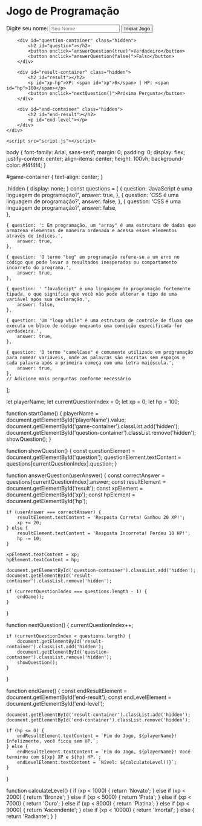 <!DOCTYPE html>
<html lang="en">
<head>
    <meta charset="UTF-8">
    <meta name="viewport" content="width=device-width, initial-scale=1.0">
    <link rel="stylesheet" href="styles.css">
    <title>Jogo de Programação Perguntas e respostas </title>
</head>
<body>
    <div id="game-container">
        <h1>Jogo de Programação</h1>
        <label for="playerName">Digite seu nome:</label>
        <input type="text" id="playerName" placeholder="Seu Nome">
        <button onclick="startGame()">Iniciar Jogo</button>

        <div id="question-container" class="hidden">
            <h2 id="question"></h2>
            <button onclick="answerQuestion(true)">Verdadeiro</button>
            <button onclick="answerQuestion(false)">Falso</button>
        </div>

        <div id="result-container" class="hidden">
            <h2 id="result"></h2>
            <p id="xp-hp">XP: <span id="xp">0</span> | HP: <span id="hp">100</span></p>
            <button onclick="nextQuestion()">Próxima Pergunta</button>
        </div>

        <div id="end-container" class="hidden">
            <h2 id="end-result"></h2>
            <p id="end-level"></p>
        </div>
    </div>

    <script src="script.js"></script>
</body>
</html>
body {
    font-family: Arial, sans-serif;
    margin: 0;
    padding: 0;
    display: flex;
    justify-content: center;
    align-items: center;
    height: 100vh;
    background-color: #f4f4f4;
}

#game-container {
    text-align: center;
}

.hidden {
    display: none;
}
const questions = [
    {
        question: 'JavaScript é uma linguagem de programação?',
        answer: true,
    },
    {
        question: 'CSS é uma linguagem de programação?',
        answer: false,
    },
    {   question: 'CSS é uma linguagem de programação?',
        answer: false,   
    },
    
    { question: ': Em programação, um "array" é uma estrutura de dados que armazena elementos de maneira ordenada e acessa esses elementos através de índices.',
        answer: true, 
    },

    { question: 'O termo "bug" em programação refere-se a um erro no código que pode levar a resultados inesperados ou comportamento incorreto do programa.',
        answer: true,
    }, 

    { question: ' "JavaScript" é uma linguagem de programação fortemente tipada, o que significa que você não pode alterar o tipo de uma variável após sua declaração.',
        answer: false,
    }, 

    { question: 'Um "loop while" é uma estrutura de controle de fluxo que executa um bloco de código enquanto uma condição especificada for verdadeira.',
        answer: true,
    },

    { question: 'O termo "camelCase" é comumente utilizado em programação para nomear variáveis, onde as palavras são escritas sem espaços e cada palavra após a primeira começa com uma letra maiúscula.',
        answer: true,
    },
    // Adicione mais perguntas conforme necessário
];

let playerName;
let currentQuestionIndex = 0;
let xp = 0;
let hp = 100;

function startGame() {
    playerName = document.getElementById('playerName').value;
    document.getElementById('game-container').classList.add('hidden');
    document.getElementById('question-container').classList.remove('hidden');
    showQuestion();
}

function showQuestion() {
    const questionElement = document.getElementById('question');
    questionElement.textContent = questions[currentQuestionIndex].question;
}

function answerQuestion(userAnswer) {
    const correctAnswer = questions[currentQuestionIndex].answer;
    const resultElement = document.getElementById('result');
    const xpElement = document.getElementById('xp');
    const hpElement = document.getElementById('hp');

    if (userAnswer === correctAnswer) {
        resultElement.textContent = 'Resposta Correta! Ganhou 20 XP!';
        xp += 20;
    } else {
        resultElement.textContent = 'Resposta Incorreta! Perdeu 10 HP!';
        hp -= 10;
    }

    xpElement.textContent = xp;
    hpElement.textContent = hp;

    document.getElementById('question-container').classList.add('hidden');
    document.getElementById('result-container').classList.remove('hidden');

    if (currentQuestionIndex === questions.length - 1) {
        endGame();
    }
}

function nextQuestion() {
    currentQuestionIndex++;

    if (currentQuestionIndex < questions.length) {
        document.getElementById('result-container').classList.add('hidden');
        document.getElementById('question-container').classList.remove('hidden');
        showQuestion();
    }
}

function endGame() {
    const endResultElement = document.getElementById('end-result');
    const endLevelElement = document.getElementById('end-level');

    document.getElementById('result-container').classList.add('hidden');
    document.getElementById('end-container').classList.remove('hidden');

    if (hp <= 0) {
        endResultElement.textContent = `Fim do Jogo, ${playerName}! Infelizmente, você ficou sem HP.`;
    } else {
        endResultElement.textContent = `Fim do Jogo, ${playerName}! Você terminou com ${xp} XP e ${hp} HP.`;
        endLevelElement.textContent = `Nível: ${calculateLevel()}`;
    }
}

function calculateLevel() {
    if (xp < 1000) {
        return 'Novato';
    } else if (xp < 2000) {
        return 'Bronze';
    } else if (xp < 5000) {
        return 'Prata';
    } else if (xp < 7000) {
        return 'Ouro';
    } else if (xp < 8000) {
        return 'Platina';
    } else if (xp < 9000) {
        return 'Ascendente';
    } else if (xp < 10000) {
        return 'Imortal';
    } else {
        return 'Radiante';
    }
}
